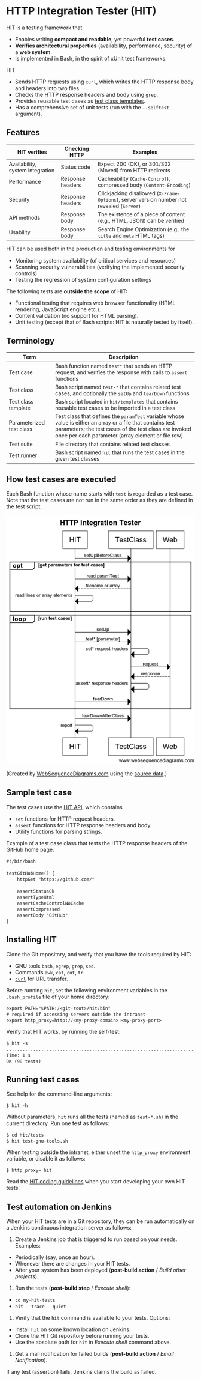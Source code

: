 # HTTP Integration Tester (HIT)

HIT is a testing framework that

* Enables writing **compact and readable**, yet powerful **test cases**.
* **Verifies architectural properties** (availability, performance,
security) of a **web system**.
* Is implemented in Bash, in the spirit of xUnit test frameworks.

HIT

* Sends HTTP requests using `curl`, which writes the HTTP response body and headers into two files.
* Checks the HTTP response headers and body using `grep`.
* Provides reusable test cases as [test class templates](/docs/TEMPLATES.md).
* Has a comprehensive set of unit tests (run with the `--selftest` argument).

## Features

| HIT verifies | Checking HTTP | Examples |
| ------------ | ------------- | -------- |
| Availability, system integration | Status code | Expect 200 (OK), or 301/302 (Moved) from HTTP redirects |
| Performance | Response headers | Cacheability (`Cache-Control`), compressed body (`Content-Encoding`) |
| Security | Response headers | Clickjacking disallowed (`X-Frame-Options`), server version number not revealed (`Server`) |
| API methods | Response body | The existence of a piece of content (e.g., HTML, JSON) can be verified |
| Usability | Response body | Search Engine Optimization (e.g., the `title` and `meta` HTML tags) |

HIT can be used both in the production and testing environments for

* Monitoring system availability (of critical services and resources)
* Scanning security vulnerabilities (verifying the implemented security controls)
* Testing the regression of system configuration settings

The following tests are **outside the scope** of HIT:

* Functional testing that requires web browser functionality (HTML rendering, JavaScript engine etc.).
* Content validation (no support for HTML parsing).
* Unit testing (except that of Bash scripts: HIT is naturally tested by itself).

## Terminology

| Term | Description |
| ---- | ----------- |
| Test case | Bash function named `test*` that sends an HTTP request, and verifies the response with calls to `assert` functions |
| Test class | Bash script named `test-*` that contains related test cases, and optionally the `setUp` and `tearDown` functions |
| Test class template | Bash script located in `hit/templates` that contains reusable test cases to be imported in a test class |
| Parameterized test class | Test class that defines the `paramTest` variable whose value is either an array or a file that contains test parameters; the test cases of the test class are invoked once per each parameter (array element or file row) |
| Test suite | File directory that contains related test classes |
| Test runner | Bash script named `hit` that runs the test cases in the given test classes |

## How test cases are executed

Each Bash function whose name starts with `test` is regarded as a test case. Note that the test cases are not run in the same order as they are defined in the test script.

![HIT sequence diagram](/docs/hit-sequence.png)

(Created by [WebSequenceDiagrams.com](http://websequencediagrams.com/)
using the [source data](/docs/hit-sequence.txt).)

## Sample test case

The test cases use the [HIT API](/docs/API.md), which contains

* `set` functions for HTTP request headers.
* `assert` functions for HTTP response headers and body.
* Utility functions for parsing strings.

Example of a test case class that tests the HTTP response headers of
the GitHub home page:

    #!/bin/bash

    testGitHubHome() {
        httpGet "https://github.com/"

        assertStatusOk
        assertTypeHtml
        assertCacheControlNoCache
        assertCompressed
        assertBody "GitHub"
    }

## Installing HIT

Clone the Git repository, and verify that you have the tools required by HIT:

* GNU tools `bash`, `egrep`, `grep`, `sed`.
* Commands `awk`, `cat`, `cut`, `tr`.
* [`curl`](http://curl.haxx.se/) for URL transfer.

Before running `hit`, set the following environment variables in the
`.bash_profile` file of your home directory:

    export PATH="$PATH:/<git-root>/hit/bin"
    # required if accessing servers outside the intranet
    export http_proxy=http://<my-proxy-domain>:<my-proxy-port>

Verify that HIT works, by running the self-test:

    $ hit -s
    ...................................................................................
    Time: 1 s
    OK (98 tests)

## Running test cases

See help for the command-line arguments:

    $ hit -h

Without parameters, `hit` runs all the tests (named as `test-*.sh`) in
the current directory. Run one test as follows:

    $ cd hit/tests
    $ hit test-gnu-tools.sh

When testing outside the intranet, either unset the `http_proxy`
environment variable, or disable it as follows:

    $ http_proxy= hit

Read the [HIT coding guidelines](/docs/CODING.md) when you start
developing your own HIT tests.

## Test automation on Jenkins

When your HIT tests are in a Git repository, they can be run
automatically on a Jenkins continuous integration server as follows:

1. Create a Jenkins job that is triggered to run based on your needs.
  Examples:
  * Periodically (say, once an hour).
  * Whenever there are changes in your HIT tests.
  * After your system has been deployed (**post-build action** /
    _Build other projects_).
1. Run the tests (**post-build step** / _Execute shell_):
  * `cd my-hit-tests`
  * `hit --trace --quiet`
1. Verify that the `hit` command is available to your tests. Options:
  * Install `hit` on some known location on Jenkins.
  * Clone the HIT Git repository before running your tests.
  * Use the absolute path for `hit` in _Execute shell_ command above.
1. Get a mail notification for failed builds (**post-build action** /
  _Email Notification_).

If any test (assertion) fails, Jenkins claims the build as failed.
